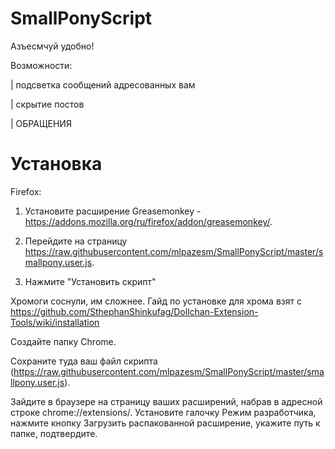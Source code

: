 SmallPonyScript
===============

Азъесмчуй удобно!


Возможности:

| подсветка сообщений адресованных вам

| скрытие постов

| ОБРАЩЕНИЯ

Установка
===============
Firefox:


1. Установите расширение Greasemonkey - https://addons.mozilla.org/ru/firefox/addon/greasemonkey/.

2. Перейдите на страницу https://raw.githubusercontent.com/mlpazesm/SmallPonyScript/master/smallpony.user.js.

3. Нажмите "Установить скрипт"



Хромоги соснули, им сложнее. Гайд по установке для хрома взят с https://github.com/SthephanShinkufag/Dollchan-Extension-Tools/wiki/installation


Создайте папку Chrome.

Сохраните туда ваш файл скрипта (https://raw.githubusercontent.com/mlpazesm/SmallPonyScript/master/smallpony.user.js).
    
Зайдите в браузере на страницу ваших расширений, набрав в адресной строке chrome://extensions/. Установите галочку Режим разработчика, нажмите кнопку Загрузить распакованной расширение, укажите путь к папке, подтвердите.
